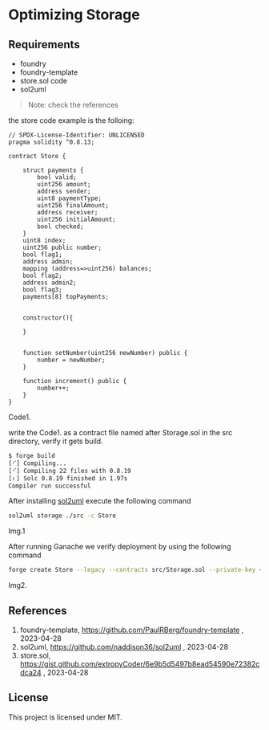 # Optimizing Storage

## Requirements

* foundry
* foundry-template
* store.sol code
* sol2uml
> Note: check the references

the store code example is the folloing:

```Solidity
// SPDX-License-Identifier: UNLICENSED
pragma solidity ^0.8.13;

contract Store {

    struct payments {
        bool valid;
        uint256 amount;
        address sender;
        uint8 paymentType;
        uint256 finalAmount;
        address receiver;
        uint256 initialAmount;
        bool checked;
    }
    uint8 index;
    uint256 public number;
    bool flag1;
    address admin;
    mapping (address=>uint256) balances;
    bool flag2;
    address admin2;
    bool flag3;
    payments[8] topPayments;


    constructor(){

    }


    function setNumber(uint256 newNumber) public {
        number = newNumber;
    }

    function increment() public {
        number++;
    }
}
```
Code1.

write the Code1. as a contract file named after Storage.sol in the src directory, verify it gets build.

```bash
$ forge build
[⠊] Compiling...
[⠊] Compiling 22 files with 0.8.19
[⠆] Solc 0.8.19 finished in 1.97s
Compiler run successful
```

After installing [sol2uml](https://github.com/naddison36/sol2uml) execute the following command

```bash
sol2uml storage ./src -c Store
```

[](./assets/originalStore.svg)
Img.1

After running Ganache we verify deployment by using the following command

```bash
forge create Store --legacy --contracts src/Storage.sol --private-key <ganache private key> --rpc-url http://127.0.0.1:7545
```

[](./assets/originalStoreDeployment.png)
Img2.

## References
1. foundry-template, https://github.com/PaulRBerg/foundry-template , 2023-04-28
2. sol2uml, https://github.com/naddison36/sol2uml , 2023-04-28
3. store.sol, https://gist.github.com/extropyCoder/6e9b5d5497b8ead54590e72382cdca24 , 2023-04-28


## License

This project is licensed under MIT.
